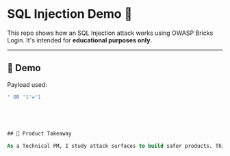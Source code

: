 # SQL Injection Demo 🐛

This repo shows how an SQL Injection attack works using OWASP Bricks Login. It's intended for **educational purposes only**.

---

## 🧪 Demo
Payload used:
```sql
' OR '1'='1





## 🎯 Product Takeaway

As a Technical PM, I study attack surfaces to build safer products. This SQL Injection demo helps me understand why backend validation and secure query handling are critical for our users and data.

